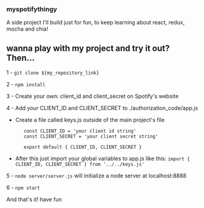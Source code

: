 ### myspotifythingy

A side project I'll build just for fun, to keep learning about react, redux, mocha and chia!

## wanna play with my project and try it out? Then...

1 - `git clone ${my_repository_link}`

2 - `npm install`

3 - Create your own: client_id and client_secret on Spotify's website

4 - Add your CLIENT_ID and CLIENT_SECRET to ./authorization_code/app.js

* Create a file called keys.js outside of the main project's file

  ```
     const CLIENT_ID = 'your client id string'
     const CLIENT_SECRET = 'your client secret string'

     export default { CLIENT_ID, CLIENT_SECRET }
  ```

* After this just import your global variables to app.js like this:
  `import { CLIENT_ID, CLIENT_SECRET } from '../../keys.js'`

5 - `node server/server.js` will initialize a node server at localhost:8888

6 - `npm start`

And that's it! have fun
